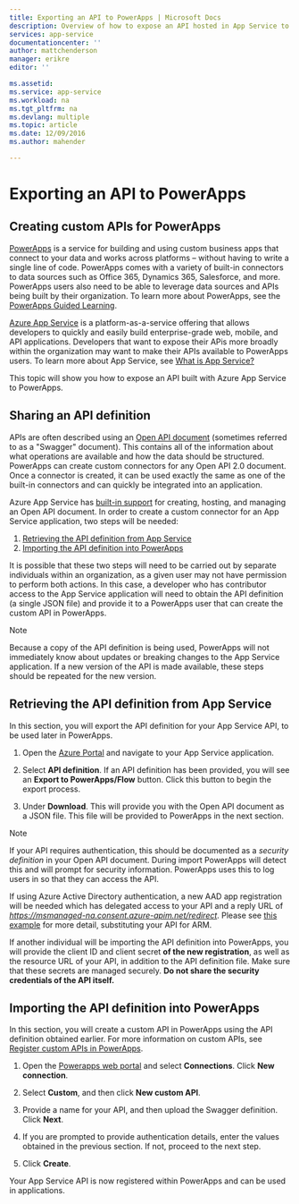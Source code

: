 ```yaml
---
title: Exporting an API to PowerApps | Microsoft Docs
description: Overview of how to expose an API hosted in App Service to PowerApps
services: app-service
documentationcenter: ''
author: mattchenderson
manager: erikre
editor: ''

ms.assetid: 
ms.service: app-service
ms.workload: na
ms.tgt_pltfrm: na
ms.devlang: multiple
ms.topic: article
ms.date: 12/09/2016
ms.author: mahender

---
```

# Exporting an API to PowerApps

## Creating custom APIs for PowerApps

[PowerApps](https://powerapps.com) is a service for building and using custom business apps that connect to your data and works across platforms – without having to write a single line of code.  PowerApps comes with a variety of built-in connectors to data sources such as Office 365, Dynamics 365, Salesforce, and more. PowerApps users also need to be able to leverage data sources and APIs being built by their organization. To learn more about PowerApps, see the [PowerApps Guided Learning](https://powerapps.microsoft.com/guided-learning/learning-introducing-powerapps/).

[Azure App Service](https://azure.microsoft.com/services/app-service/) is a platform-as-a-service offering that allows developers to quickly and easily build enterprise-grade web, mobile, and API applications. Developers that want to expose their APis more broadly within the organization may want to make their APIs available to PowerApps users. To learn more about App Service, see [What is App Service?](https://docs.microsoft.com/azure/app-service/app-service-value-prop-what-is)

This topic will show you how to expose an API built with Azure App Service to PowerApps. 

## Sharing an API definition

APIs are often described using an [Open API document](https://www.openapis.org/) (sometimes referred to as a "Swagger" document). This contains all of the information about what operations are available and how the data should be structured. PowerApps can create custom connectors for any Open API 2.0 document. Once a connector is created, it can be used exactly the same as one of the built-in connectors and can quickly be integrated into an application.

Azure App Service has [built-in support](../app-service-api/app-service-api-metadata) for creating, hosting, and managing an Open API document. In order to create a custom connector for an App Service application, two steps will be needed:

1. [Retrieving the API definition from App Service](#export)
2. [Importing the API definition into PowerApps](#import)

It is possible that these two steps will need to be carried out by separate individuals within an organization, as a given user may not have permission to perform both actions. In this case, a developer who has contributor access to the App Service application will need to obtain the API definition (a single JSON file) and provide it to a PowerApps user that can create the custom API in PowerApps.

> [!NOTE]
> Because a copy of the API definition is being used, PowerApps will not immediately know about updates or breaking changes to the App Service application. If a new version of the API is made available, these steps should be repeated for the new version. 

<a name="export"></a>
## Retrieving the API definition from App Service

In this section, you will export the API definition for your App Service API, to be used later in PowerApps.

1. Open the [Azure Portal](https://portal.azure.com) and navigate to your App Service application.

2. Select **API definition**. If an API definition has been provided, you will see an **Export to PowerApps/Flow** button. Click this button to begin the export process.

3. Under **Download**. This will provide you with the Open API document as a JSON file. This file will be provided to PowerApps in the next section.
 
> [!NOTE]
> If your API requires authentication, this should be documented as a _security definition_ in your Open API document. During import PowerApps will detect this and will prompt for security information. PowerApps uses this to log users in so that they can access the API.
> 
> If using Azure Active Directory authentication, a new AAD app registration will be needed which has delegated access to your API and a reply URL of _https://msmanaged-na.consent.azure-apim.net/redirect_. Please see [this example](
https://powerapps.microsoft.com/tutorials/customapi-azure-resource-manager-tutorial/) for more detail, substituting your API for ARM.
>
> If another individual will be importing the API definition into PowerApps, you will provide the client ID and client secret **of the new registration**, as well as the resource URL of your API, in addition to the API definition file. Make sure that these secrets are managed securely. **Do not share the security credentials of the API itself.**
 
<a name="import"></a>
## Importing the API definition into PowerApps

In this section, you will create a custom API in PowerApps using the API definition obtained earlier. For more information on custom APIs, see [Register custom APIs in PowerApps](https://powerapps.microsoft.com/tutorials/register-custom-api/).

1. Open the [Powerapps web portal](https://web.powerapps.com) and select **Connections**. Click **New connection**.

2. Select **Custom**, and then click **New custom API**.

3. Provide a name for your API, and then upload the Swagger definition. Click **Next**.

4. If you are prompted to provide authentication details, enter the values obtained in the previous section. If not, proceed to the next step.

5. Click **Create**.

Your App Service API is now registered within PowerApps and can be used in applications.